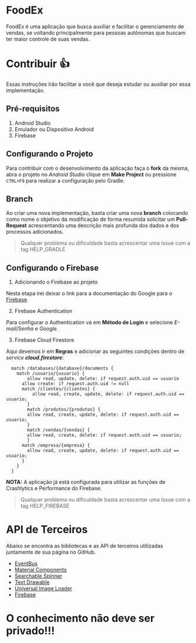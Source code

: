 # FoodEx
FoodEx é uma aplicação que busca auxiliar e facilitar o gerenciamento de vendas, se 
voltando principalmente para pessoas autônomas que buscam ter maior controle de suas vendas.

# Contribuir :+1:
Essas instruções irão facilitar a você que deseja estudar ou auxiliar por essa implementação.

## Pré-requisitos
1. Android Studio
2. Emulador ou Dispositivo Android
3. Firebase

## Configurando o Projeto
Para contribuir com o desenvolvimento da aplicação faça o **fork** da mesma, abra o projeto no
_Android Studio_ clique em **Make Project** ou pressione `CTRL+F9` para realizar a configuração pelo 
Gradle.

## Branch
Ao criar uma nova implementação, basta criar uma nova **branch** colocando como nome o objetivo da modificação
de forma resumida solicitar um **Pull-Request** acrescentando uma descrição mais profunda dos dados e dos processos
adicionados.

> Qualquer problema ou dificuldade basta acrescentar uma Issue com a tag HELP_GRADLE

## Configurando o Firebase

1. Adicionando o Firebase ao projeto

Nesta etapa irei deixar o link para a documentação do Google para o [Firebase](https://firebase.google.com/docs/android/setup?hl=pt-br#manually_add_firebase).

2. Firebase Authentication

Para configurar o Authentication vá em **Método de Login** e selecione *E-mail/Senha* e *Google*.

3. Firebase Cloud Firestore

Aqui devemos ir em **Regras** e adicionar as seguintes condições dentro de *service **cloud.firestore***:
```
  match /databases/{database}/documents {
  	match /usuario/{usuario} {
    	allow read, update, delete: if request.auth.uid == usuario
      allow create: if request.auth.uid != null
  	  match /clientes/{clientes} {
	      allow read, create, update, delete: if request.auth.uid == usuario; 
    	}
    	match /produtos/{produtos} {
      	allow read, create, update, delete: if request.auth.uid == usuario; 
    	}
    	match /vendas/{vendas} {
      	allow read, create, delete: if request.auth.uid == usuario;
    	}
      match /empresa/{empresa} {
      	allow read, create, update, delete: if request.auth.uid == usuario;
      }
  	}
  }
```

**NOTA:** A aplicação já está configurada para utilizar as funções de Crashlytics e Performance do Firebase.

> Qualquer problema ou dificuldade basta acrescentar uma Issue com a tag HELP_FIREBASE

# API de Terceiros

Abaixo se encontra as bibliotecas e as API de terceiros utilizadas juntamente de sua página no GitHub.
* [EventBus](https://github.com/greenrobot/EventBus)
* [Material Components](https://github.com/material-components)
* [Searchable Spinner](https://github.com/michaelprimez/searchablespinner)
* [Text Drawable](https://github.com/amulyakhare/TextDrawable)
* [Universal Image Loader](https://github.com/nostra13/Android-Universal-Image-Loader)
* [Firebase](https://github.com/firebase/quickstart-android)

# O conhecimento não deve ser privado!!!
